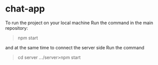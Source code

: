 # chat-app

To run the project on your local machine
Run the command in the main repository:

> npm start

and at the same time to connect the server side
Run the command

> cd server
> .../server>npm start
